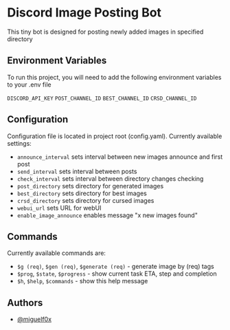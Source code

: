 # Discord Image Posting Bot

This tiny bot is designed for posting newly added images in specified directory

## Environment Variables

To run this project, you will need to add the following environment variables to your .env file

`DISCORD_API_KEY`
`POST_CHANNEL_ID`
`BEST_CHANNEL_ID`
`CRSD_CHANNEL_ID`

## Configuration

Configuration file is located in project root (config.yaml). Currently available settings:
* `announce_interval` sets interval between new images announce and first post
* `send_interval` sets interval between posts
* `check_interval` sets interval between directory changes checking
* `post_directory` sets directory for generated images
* `best_directory` sets directory for best images
* `crsd_directory` sets directory for cursed images
* `webui_url` sets URL for webUI
* `enable_image_announce` enables message "x new images found"

## Commands

Currently available commands are:

* `$g (req)`, `$gen (req)`, `$generate (req)` - generate image by (req) tags
* `$prog`, `$state`, `$progress` - show current task ETA, step and completion
* `$h`, `$help`, `$commands` - show this help message

## Authors

- [@miguelf0x](https://www.github.com/miguelf0x)
